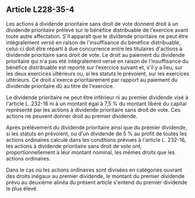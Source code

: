 Article L228-35-4
----
Les actions à dividende prioritaire sans droit de vote donnent droit à un
dividende prioritaire prélevé sur le bénéfice distribuable de l'exercice avant
toute autre affectation. S'il apparaît que le dividende prioritaire ne peut être
intégralement versé en raison de l'insuffisance du bénéfice distribuable,
celui-ci doit être réparti à due concurrence entre les titulaires d'actions à
dividende prioritaire sans droit de vote. Le droit au paiement du dividende
prioritaire qui n'a pas été intégralement versé en raison de l'insuffisance du
bénéfice distribuable est reporté sur l'exercice suivant et, s'il y a lieu, sur
les deux exercices ultérieurs ou, si les statuts le prévoient, sur les exercices
ultérieurs. Ce droit s'exerce prioritairement par rapport au paiement du
dividende prioritaire dû au titre de l'exercice.

Le dividende prioritaire ne peut être inférieur ni au premier dividende visé à
l'article L. 232-16 ni à un montant égal à 7,5 % du montant libéré du capital
représenté par les actions à dividende prioritaire sans droit de vote. Ces
actions ne peuvent donner droit au premier dividende.

Après prélèvement du dividende prioritaire ainsi que du premier dividende, si
les statuts en prévoient, ou d'un dividende de 5 % au profit de toutes les
actions ordinaires calculé dans les conditions prévues à l'article L. 232-16,
les actions à dividende prioritaire sans droit de vote ont, proportionnellement
à leur montant nominal, les mêmes droits que les actions ordinaires.

Dans le cas où les actions ordinaires sont divisées en catégories ouvrant des
droits inégaux au premier dividende, le montant du premier dividende prévu au
deuxième alinéa du présent article s'entend du premier dividende le plus élevé.
